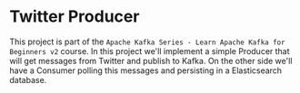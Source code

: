 # Twitter Producer

This project is part of the `Apache Kafka Series - Learn Apache Kafka for Beginners v2` course.
In this project we'll implement a simple Producer that will get messages from Twitter and publish to Kafka.
On the other side we'll have a Consumer polling this messages and persisting in a Elasticsearch database.


